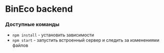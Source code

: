 # BinEco backend

### Доступные команды

* `npm install` - установить зависимости
* `npm start` - запустить встроенный сервер и следить за изменениями файлов